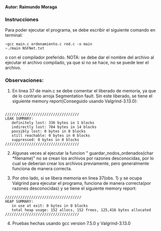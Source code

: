 #### Autor: Raimundo Moraga

### Instrucciones
Para poder ejecutar el programa, se debe escribir el siguiente comando en terminal:

```console
~gcc main.c ordenamiento.c red.c -o main
~./main NSFNet.txt
```
o con el compilador preferido.
NOTA: se debe dar el nombre del archivo al ejecutar el archivo compilado, ya que si no se hace, no se puede leer el archivo.

### Observaciones:
1. En linea 37 de main.c se debe comentar el liberado de memoria, ya que de lo contrario arroja Segmentation fault.
Sin este liberado, se tiene el siguiente memory report(Conseguido usando Valgrind-3.13.0):

```console

//////////////////////////////////
LEAK SUMMARY:
   definitely lost: 336 bytes in 1 blocks
   indirectly lost: 784 bytes in 14 blocks
   possibly lost: 0 bytes in 0 blocks
   still reachable: 0 bytes in 0 blocks
   suppressed: 0 bytes in 0 blocks
//////////////////////////////////
```
2. Algunas veces al ejecutar la funcion " guardar_nodos_ordenados(char *filename)" no se crean los archivos por razones desconocidas, por lo cual se deberian crear los archivos previamente, pero generalmente funciona de manera correcta.

3. Por otro lado, si se libera memoria en linea 37(obs. 1) y se ocupa Valgrind para ejecutar el programa, funciona de manera correcta(por razones desconocidas) y se tiene el siguiente memory report:

```console
///////////////////////////////////
HEAP SUMMARY:
   in use at exit: 0 bytes in 0 blocks
   total heap usage: 152 allocs, 152 frees, 125,416 bytes allocated
//////////////////////////////////
```
4. Pruebas hechas usando gcc version 7.5.0 y Valgrind-3.13.0
